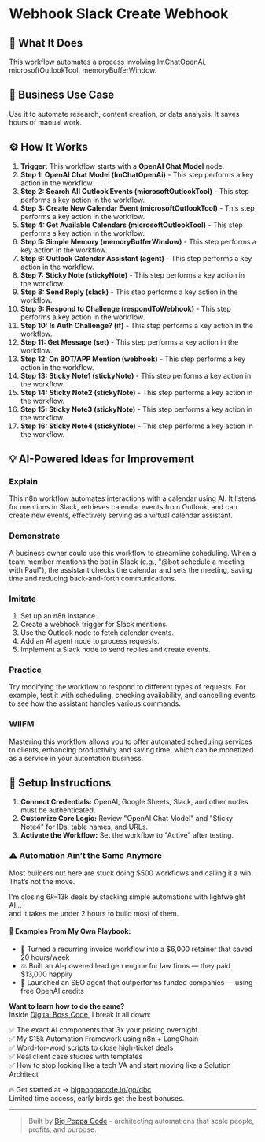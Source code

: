 # Webhook Slack Create Webhook

## 🚀 What It Does
This workflow automates a process involving lmChatOpenAi, microsoftOutlookTool, memoryBufferWindow.

## 💼 Business Use Case
Use it to automate research, content creation, or data analysis. It saves hours of manual work.

## ⚙️ How It Works
1.  **Trigger:** This workflow starts with a **OpenAI Chat Model** node.
2. **Step 1: OpenAI Chat Model (lmChatOpenAi)** - This step performs a key action in the workflow.
3. **Step 2: Search All Outlook Events (microsoftOutlookTool)** - This step performs a key action in the workflow.
4. **Step 3: Create New Calendar Event (microsoftOutlookTool)** - This step performs a key action in the workflow.
5. **Step 4: Get Available Calendars (microsoftOutlookTool)** - This step performs a key action in the workflow.
6. **Step 5: Simple Memory (memoryBufferWindow)** - This step performs a key action in the workflow.
7. **Step 6: Outlook Calendar Assistant (agent)** - This step performs a key action in the workflow.
8. **Step 7: Sticky Note (stickyNote)** - This step performs a key action in the workflow.
9. **Step 8: Send Reply (slack)** - This step performs a key action in the workflow.
10. **Step 9: Respond to Challenge (respondToWebhook)** - This step performs a key action in the workflow.
11. **Step 10: Is Auth Challenge? (if)** - This step performs a key action in the workflow.
12. **Step 11: Get Message (set)** - This step performs a key action in the workflow.
13. **Step 12: On BOT/APP Mention (webhook)** - This step performs a key action in the workflow.
14. **Step 13: Sticky Note1 (stickyNote)** - This step performs a key action in the workflow.
15. **Step 14: Sticky Note2 (stickyNote)** - This step performs a key action in the workflow.
16. **Step 15: Sticky Note3 (stickyNote)** - This step performs a key action in the workflow.
17. **Step 16: Sticky Note4 (stickyNote)** - This step performs a key action in the workflow.

## 💡 AI-Powered Ideas for Improvement
### Explain
This n8n workflow automates interactions with a calendar using AI. It listens for mentions in Slack, retrieves calendar events from Outlook, and can create new events, effectively serving as a virtual calendar assistant.

### Demonstrate
A business owner could use this workflow to streamline scheduling. When a team member mentions the bot in Slack (e.g., "@bot schedule a meeting with Paul"), the assistant checks the calendar and sets the meeting, saving time and reducing back-and-forth communications.

### Imitate
1. Set up an n8n instance.
2. Create a webhook trigger for Slack mentions.
3. Use the Outlook node to fetch calendar events.
4. Add an AI agent node to process requests.
5. Implement a Slack node to send replies and create events.

### Practice
Try modifying the workflow to respond to different types of requests. For example, test it with scheduling, checking availability, and cancelling events to see how the assistant handles various commands.

### WIIFM
Mastering this workflow allows you to offer automated scheduling services to clients, enhancing productivity and saving time, which can be monetized as a service in your automation business.

## 🔧 Setup Instructions
1. **Connect Credentials:** OpenAI, Google Sheets, Slack, and other nodes must be authenticated.
2. **Customize Core Logic:** Review "OpenAI Chat Model" and "Sticky Note4" for IDs, table names, and URLs.
3. **Activate the Workflow:** Set the workflow to "Active" after testing.

### ⚠️ Automation Ain’t the Same Anymore

Most builders out here are stuck doing $500 workflows and calling it a win.  
That’s not the move.  

I'm closing $6k–$13k deals by stacking simple automations with lightweight AI...  
and it takes me under 2 hours to build most of them.

#### 🧠 Examples From My Own Playbook:
- 🔁 Turned a recurring invoice workflow into a $6,000 retainer that saved 20 hours/week  
- ⚖️ Built an AI-powered lead gen engine for law firms — they paid $13,000 happily  
- 🚀 Launched an SEO agent that outperforms funded companies — using free OpenAI credits  

**Want to learn how to do the same?**  
Inside [Digital Boss Code](https://bigpoppacode.io/go/dbc), I break it all down:

✅ The exact AI components that 3x your pricing overnight  
✅ My $15k Automation Framework using n8n + LangChain  
✅ Word-for-word scripts to close high-ticket deals  
✅ Real client case studies with templates  
✅ How to stop looking like a tech VA and start moving like a Solution Architect  

🔥 Get started at → [bigpoppacode.io/go/dbc](https://bigpoppacode.io/go/dbc)  
Limited time access, early birds get the best bonuses.

---
> Built by [Big Poppa Code](https://bigpoppacode.io) – architecting automations that scale people, profits, and purpose.
